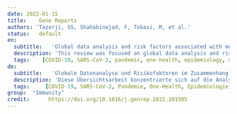 ```yaml
---
date: 2022-01-15
title:    Gene Reports 
authors: 'Tazerji, SS, Shahabinejad, F, Tokasi, M, et al.'
status:   default
en:
  subtitle:   'Global data analysis and risk factors associated with morbidity and mortality of COVID-19'
  description: 'This review was focused on global data analysis and risk factors associated with morbidity and mortality of coronavirus disease 2019 from different countries, including Bangladesh, Brazil, China, Central Eastern Europe, Egypt, India, Iran, Pakistan, and South Asia, Africa, Turkey and UAE. Male showed higher confirmed and death cases compared to females in most of the countries. In addition, the case fatality ratio (CFR) for males was higher than for females. This gender variation in COVID-19 cases may be due to males’ cultural activities, but similar variations in the number of COVID-19 affected males and females globally. Variations in the immune system can illustrate this divergent risk comparatively higher in males than females. The female immune system may have an edge to detect pathogens slightly earlier. In addition, women show comparatively higher innate and adaptive immune responses than men, which might be explained by the high density of immune-related genes in the X chromosome. Furthermore, SARS-CoV-2 viruses use angiotensin-converting enzyme 2 (ACE2) to enter the host cell, and men contain higher ACE2 than females. Therefore, males may be more vulnerable to COVID-19 than females. In addition, smoking habit also makes men susceptible to COVID-19. Considering the age-wise distribution, children and older adults were less infected than other age groups and the death rate. On the contrary, more death in the older group may be associated with less immune system function. In addition, most of these group have comorbidities like diabetes, high pressure, low lungs and kidney function, and other chronic diseases. Due to the substantial economic losses and the numerous infected people and deaths, research examining the features of the COVID-19 epidemic is essential to gain insight into mitigating its impact in the future and preparedness for any future epidemics.'
  tags:    [COVID-19, SARS-CoV-2, pandemic, one-health, epidemiology, mortality]
de: 
  subtitle:   'Globale Datenanalyse und Risikofaktoren im Zusammenhang mit der Morbidität und Mortalität von COVID-19'
  description: 'Diese Übersichtsarbeit konzentrierte sich auf die Analyse globaler Daten und Risikofaktoren im Zusammenhang mit der Morbidität und Mortalität von Coronavirus-Erkrankungen 2019 aus verschiedenen Ländern, darunter Bangladesch, Brasilien, China, Mittelosteuropa, Ägypten, Indien, Iran, Pakistan, Südasien, Afrika, Türkei und VAE. In den meisten Ländern gab es bei den Männern mehr bestätigte Fälle und mehr Todesfälle als bei den Frauen. Darüber hinaus war die Sterblichkeitsrate (CFR) bei Männern höher als bei Frauen. Diese geschlechtsspezifischen Unterschiede bei den COVID-19-Fällen könnten auf die kulturellen Aktivitäten der Männer zurückzuführen sein, aber die Zahl der von COVID-19 betroffenen Männer und Frauen variiert weltweit ähnlich. Unterschiede im Immunsystem können dieses abweichende Risiko veranschaulichen, das bei Männern vergleichsweise höher ist als bei Frauen. Das weibliche Immunsystem ist möglicherweise im Vorteil, da es Krankheitserreger etwas früher erkennt. Außerdem zeigen Frauen vergleichsweise höhere angeborene und adaptive Immunreaktionen als Männer, was durch die hohe Dichte immunbezogener Gene auf dem X-Chromosom erklärt werden könnte. Darüber hinaus nutzen die SARS-CoV-2-Viren das Angiotensin-konvertierende Enzym 2 (ACE2), um in die Wirtszelle einzudringen, und Männer haben einen höheren ACE2-Gehalt als Frauen. Daher sind Männer möglicherweise anfälliger für COVID-19 als Frauen. Darüber hinaus macht auch die Gewohnheit zu rauchen Männer anfällig für COVID-19. Betrachtet man die altersmäßige Verteilung, so waren Kinder und ältere Erwachsene weniger infiziert als andere Altersgruppen und die Sterblichkeitsrate. Im Gegenteil, die höhere Sterblichkeitsrate in der älteren Gruppe könnte mit einer geringeren Funktion des Immunsystems zusammenhängen. Darüber hinaus haben die meisten dieser Gruppen Begleiterkrankungen wie Diabetes, Bluthochdruck, geringe Lungen- und Nierenfunktion und andere chronische Krankheiten. Aufgrund der beträchtlichen wirtschaftlichen Verluste und der zahlreichen Infizierten und Todesfälle ist die Erforschung der Merkmale der COVID-19-Epidemie von entscheidender Bedeutung, um Erkenntnisse zur Eindämmung der Auswirkungen in der Zukunft und zur Vorbereitung auf künftige Epidemien zu gewinnen.'
  tags:     [COVID-19, SARS-CoV-2, Pandemie, One-Health, Epidemiologie, Mortalität]
group:  "Immunity"
credit:      https://doi.org/10.1016/j.genrep.2022.101505
---
```

